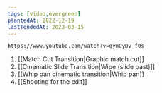 ```yaml
---
tags: [video,evergreen]
plantedAt: 2022-12-19
lastTendedAt: 2023-03-15
---
```


```vid
https://www.youtube.com/watch?v=qymCyDv_f0s
```

1. [[Match Cut Transition|Graphic match cut]]
2. [[Cinematic Slide Transition|Wipe (slide past)]]
3. [[Whip pan cinematic transition|Whip pan]]
4. [[Shooting for the edit]]
